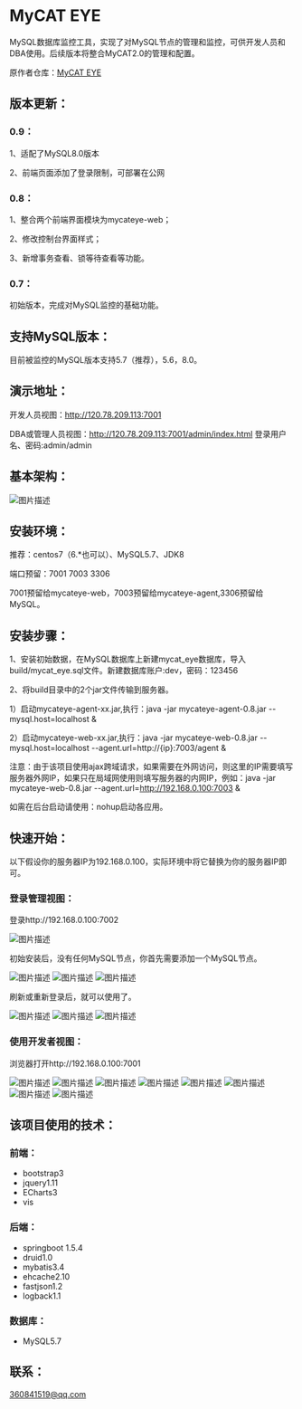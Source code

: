 # MyCAT EYE
MySQL数据库监控工具，实现了对MySQL节点的管理和监控，可供开发人员和DBA使用。后续版本将整合MyCAT2.0的管理和配置。

原作者仓库：[MyCAT EYE](https://gitee.com/redtie/mycateye "MyCAT EYE")

## 版本更新：

### 0.9：
1、适配了MySQL8.0版本

2、前端页面添加了登录限制，可部署在公网
### 0.8：
1、整合两个前端界面模块为mycateye-web；

2、修改控制台界面样式；

3、新增事务查看、锁等待查看等功能。
### 0.7：
初始版本，完成对MySQL监控的基础功能。

## 支持MySQL版本：
目前被监控的MySQL版本支持5.7（推荐），5.6，8.0。

## 演示地址：
开发人员视图：http://120.78.209.113:7001 

DBA或管理人员视图：http://120.78.209.113:7001/admin/index.html 登录用户名、密码:admin/admin

## 基本架构：
![图片描述](http://112.74.163.112:8085/tmp/mycateye/0.png)

## 安装环境：

推荐：centos7（6.*也可以）、MySQL5.7、JDK8

端口预留：7001 7003 3306

7001预留给mycateye-web，7003预留给mycateye-agent,3306预留给MySQL。

## 安装步骤：

1、安装初始数据，在MySQL数据库上新建mycat_eye数据库，导入build/mycat_eye.sql文件。新建数据库账户:dev，密码：123456

2、将build目录中的2个jar文件传输到服务器。

1）启动mycateye-agent-xx.jar,执行：java -jar mycateye-agent-0.8.jar --mysql.host=localhost &

2）启动mycateye-web-xx.jar,执行：java -jar mycateye-web-0.8.jar --mysql.host=localhost --agent.url=http://{ip}:7003/agent &

注意：由于该项目使用ajax跨域请求，如果需要在外网访问，则这里的IP需要填写服务器外网IP，如果只在局域网使用则填写服务器的内网IP，例如：java -jar mycateye-web-0.8.jar --agent.url=http://192.168.0.100:7003 &



如需在后台启动请使用：nohup启动各应用。

## 快速开始：
以下假设你的服务器IP为192.168.0.100，实际环境中将它替换为你的服务器IP即可。

### 登录管理视图：
登录http://192.168.0.100:7002

![图片描述](http://112.74.163.112:8085/tmp/mycateye/1.png)

初始安装后，没有任何MySQL节点，你首先需要添加一个MySQL节点。

![图片描述](http://112.74.163.112:8085/tmp/mycateye/4.png)
![图片描述](http://112.74.163.112:8085/tmp/mycateye/5.png)
![图片描述](http://112.74.163.112:8085/tmp/mycateye/6.png)

刷新或重新登录后，就可以使用了。

![图片描述](http://112.74.163.112:8085/tmp/mycateye/8.png)
![图片描述](http://112.74.163.112:8085/tmp/mycateye/9.png)
![图片描述](http://112.74.163.112:8085/tmp/mycateye/10.png)

### 使用开发者视图：
浏览器打开http://192.168.0.100:7001

![图片描述](http://112.74.163.112:8085/tmp/mycateye/11.png)
![图片描述](http://112.74.163.112:8085/tmp/mycateye/12.png)
![图片描述](http://112.74.163.112:8085/tmp/mycateye/13.png)
![图片描述](http://112.74.163.112:8085/tmp/mycateye/14.png)
![图片描述](http://112.74.163.112:8085/tmp/mycateye/15.png)
![图片描述](http://112.74.163.112:8085/tmp/mycateye/16.png)
![图片描述](http://112.74.163.112:8085/tmp/mycateye/17.png)
![图片描述](http://112.74.163.112:8085/tmp/mycateye/18.png)

## 该项目使用的技术：

### 前端：
* bootstrap3
* jquery1.11
* ECharts3
* vis

### 后端：
* springboot 1.5.4
* druid1.0
* mybatis3.4
* ehcache2.10
* fastjson1.2
* logback1.1

### 数据库：
* MySQL5.7


## 联系：
360841519@qq.com
